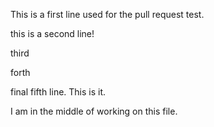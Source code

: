 This is a first line used for the pull request test.

this is a second line!

third
 
forth

final fifth line. This is it.

I am in the middle of working on this file.